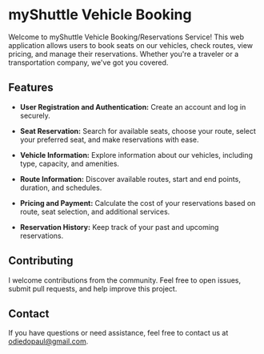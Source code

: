 # myShuttle Vehicle Booking

Welcome to myShuttle Vehicle Booking/Reservations Service! This web application allows users to book seats on our vehicles, check routes, view pricing, and manage their reservations. Whether you're a traveler or a transportation company, we've got you covered.

## Features

- **User Registration and Authentication:** Create an account and log in securely.

- **Seat Reservation:** Search for available seats, choose your route, select your preferred seat, and make reservations with ease.

- **Vehicle Information:** Explore information about our vehicles, including type, capacity, and amenities.

- **Route Information:** Discover available routes, start and end points, duration, and schedules.

- **Pricing and Payment:** Calculate the cost of your reservations based on route, seat selection, and additional services.

- **Reservation History:** Keep track of your past and upcoming reservations.


## Contributing
I welcome contributions from the community. Feel free to open issues, submit pull requests, and help improve this project. 

## Contact
If you have questions or need assistance, feel free to contact us at odiedopaul@gmail.com.
